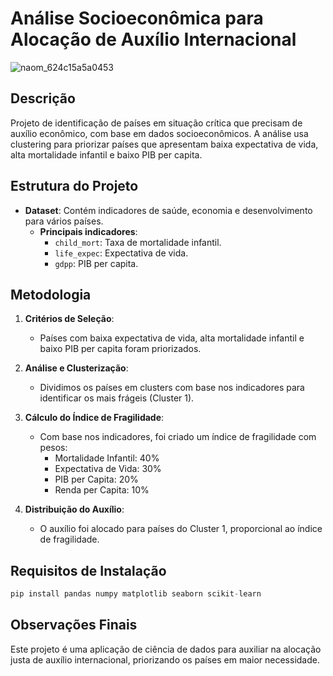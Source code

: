 # Análise Socioeconômica para Alocação de Auxílio Internacional
![naom_624c15a5a0453](https://github.com/user-attachments/assets/4ee10b5c-d3cf-4312-b65d-320895875ece)

## Descrição
Projeto de identificação de países em situação crítica que precisam de auxílio econômico, com base em dados socioeconômicos. A análise usa clustering para priorizar países que apresentam baixa expectativa de vida, alta mortalidade infantil e baixo PIB per capita.

## Estrutura do Projeto

- **Dataset**: Contém indicadores de saúde, economia e desenvolvimento para vários países.
  - **Principais indicadores**:
    - `child_mort`: Taxa de mortalidade infantil.
    - `life_expec`: Expectativa de vida.
    - `gdpp`: PIB per capita.

## Metodologia

1. **Critérios de Seleção**:
   - Países com baixa expectativa de vida, alta mortalidade infantil e baixo PIB per capita foram priorizados.

2. **Análise e Clusterização**:
   - Dividimos os países em clusters com base nos indicadores para identificar os mais frágeis (Cluster 1).

3. **Cálculo do Índice de Fragilidade**:
   - Com base nos indicadores, foi criado um índice de fragilidade com pesos:
     - Mortalidade Infantil: 40%
     - Expectativa de Vida: 30%
     - PIB per Capita: 20%
     - Renda per Capita: 10%

4. **Distribuição do Auxílio**:
   - O auxílio foi alocado para países do Cluster 1, proporcional ao índice de fragilidade.

## Requisitos de Instalação

```python
pip install pandas numpy matplotlib seaborn scikit-learn
```

## Observações Finais

Este projeto é uma aplicação de ciência de dados para auxiliar na alocação justa de auxílio internacional, priorizando os países em maior necessidade.
